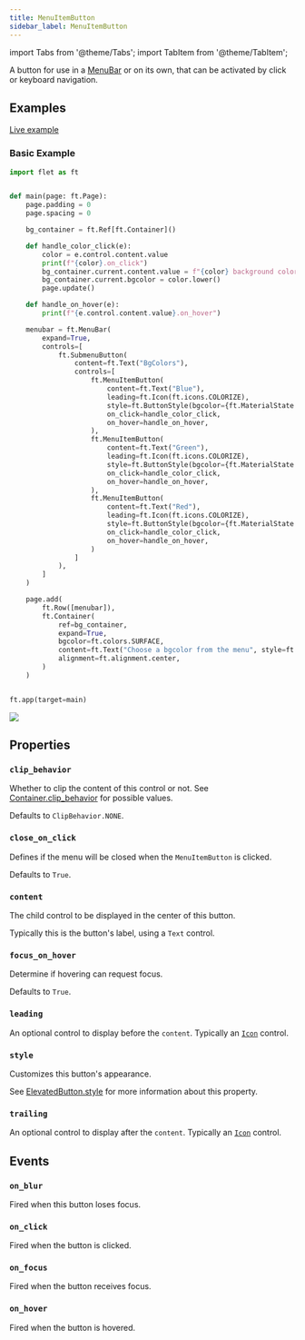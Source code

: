 ```yaml
---
title: MenuItemButton
sidebar_label: MenuItemButton
---
```


import Tabs from '@theme/Tabs';
import TabItem from '@theme/TabItem';

A button for use in a [MenuBar](/docs/controls/menubar) or on its own, that can be activated by click or keyboard
navigation.

## Examples

[Live example](https://flet-controls-gallery.fly.dev/buttons/menuitembutton)

### Basic Example

<Tabs groupId="language">
  <TabItem value="python" label="Python" default>

```python
import flet as ft


def main(page: ft.Page):
    page.padding = 0
    page.spacing = 0

    bg_container = ft.Ref[ft.Container]()

    def handle_color_click(e):
        color = e.control.content.value
        print(f"{color}.on_click")
        bg_container.current.content.value = f"{color} background color"
        bg_container.current.bgcolor = color.lower()
        page.update()

    def handle_on_hover(e):
        print(f"{e.control.content.value}.on_hover")

    menubar = ft.MenuBar(
        expand=True,
        controls=[
            ft.SubmenuButton(
                content=ft.Text("BgColors"),
                controls=[
                    ft.MenuItemButton(
                        content=ft.Text("Blue"),
                        leading=ft.Icon(ft.icons.COLORIZE),
                        style=ft.ButtonStyle(bgcolor={ft.MaterialState.HOVERED: ft.colors.BLUE}),
                        on_click=handle_color_click,
                        on_hover=handle_on_hover,
                    ),
                    ft.MenuItemButton(
                        content=ft.Text("Green"),
                        leading=ft.Icon(ft.icons.COLORIZE),
                        style=ft.ButtonStyle(bgcolor={ft.MaterialState.HOVERED: ft.colors.GREEN}),
                        on_click=handle_color_click,
                        on_hover=handle_on_hover,
                    ),
                    ft.MenuItemButton(
                        content=ft.Text("Red"),
                        leading=ft.Icon(ft.icons.COLORIZE),
                        style=ft.ButtonStyle(bgcolor={ft.MaterialState.HOVERED: ft.colors.RED}),
                        on_click=handle_color_click,
                        on_hover=handle_on_hover,
                    )
                ]
            ),
        ]
    )

    page.add(
        ft.Row([menubar]),
        ft.Container(
            ref=bg_container,
            expand=True,
            bgcolor=ft.colors.SURFACE,
            content=ft.Text("Choose a bgcolor from the menu", style=ft.TextThemeStyle.HEADLINE_LARGE),
            alignment=ft.alignment.center,
        )
    )


ft.app(target=main)
```

  </TabItem>

</Tabs>

<img src="/img/docs/controls/menu-item-button/menu-item-button.gif" className="screenshot-20" />

## Properties

### `clip_behavior`

Whether to clip the content of this control or not. See [Container.clip_behavior](/docs/controls/container#clip_behavior)
for possible values.

Defaults to `ClipBehavior.NONE`.

### `close_on_click`

Defines if the menu will be closed when the `MenuItemButton` is clicked.

Defaults to `True`.

### `content`

The child control to be displayed in the center of this button.

Typically this is the button's label, using a `Text` control.

### `focus_on_hover`

Determine if hovering can request focus.

Defaults to `True`.

### `leading`

An optional control to display before the `content`. Typically an [`Icon`](/docs/controls/icon) control.

### `style`

Customizes this button's appearance.

See [ElevatedButton.style](/docs/controls/elevatedbutton#style) for more information about this property.

### `trailing`

An optional control to display after the `content`. Typically an [`Icon`](/docs/controls/icon) control.

## Events

### `on_blur`

Fired when this button loses focus.

### `on_click`

Fired when the button is clicked.

### `on_focus`

Fired when the button receives focus.

### `on_hover`

Fired when the button is hovered.

